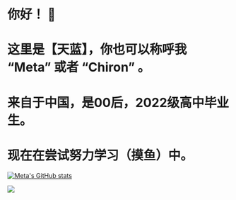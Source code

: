 # 你好！ 👋
# 这里是【天蓝】，你也可以称呼我 “Meta” 或者 “Chiron” 。
# 来自于中国，是00后，2022级高中毕业生。
# 现在在尝试努力学习（摸鱼）中。

[![Meta's GitHub stats](https://github-readme-stats.vercel.app/api?username=MetallicAllex)](https://github.com/anuraghazra/github-readme-stats)

![](https://github-readme-stats.vercel.app/api/top-langs/?username=MetallicAllex&layout=compact&show_icons=true&count_private=true)
<!--
**MetallicAllex/metallicallex** is a ✨ _special_ ✨ repository because its `README.md` (this file) appears on your GitHub profile.

Here are some ideas to get you started:

- 🔭 I’m currently working on ...
- 🌱 I’m currently learning ...
- 👯 I’m looking to collaborate on ...
- 🤔 I’m looking for help with ...
- 💬 Ask me about ...
- 📫 How to reach me: ...
- 😄 Pronouns: ...
- ⚡ Fun fact: ...
-->
